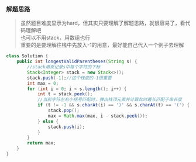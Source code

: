### 解题思路
>虽然题目难度显示为hard，但其实只要理解了解题思路，就很容易了，看代码理解吧  
>也可以不用stack，用数组也行  
>重要的是要理解往栈中先放入-1的用意，最好能自己代入一个例子去理解
```java
class Solution {
    public int longestValidParentheses(String s) {
        //stack用来记录s中每个字符的下标
        Stack<Integer> stack = new Stack<>();
        stack.push(-1);//这个栈底的-1很重要
        int max = 0;
        for (int i = 0; i < s.length(); i++) {
            int t = stack.peek();
            //当前字符左右小括号匹配时，弹出栈顶元素并计算此时最长匹配子串长度
            if (t != -1 && s.charAt(i) == ')' && s.charAt(t) == '(') {
                stack.pop();
                max = Math.max(max, i - stack.peek());
            } else {
                stack.push(i);
            }
        }
        return max;
    }
}
```